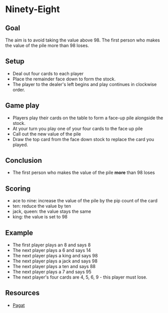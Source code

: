 # Ninety-Eight

## Goal

The aim is to avoid taking the value above 98. The first person who
makes the value of the pile more than 98 loses.

## Setup

* Deal out four cards to each player
* Place the remainder face down to form the stock. 
* The player to the dealer's left begins and play continues in clockwise order. 


## Game play

* Players play their cards on the table to form a face-up pile alongside the stock.
* At your turn you play one of your four cards to the face up pile
* Call out the new value of the pile
* Draw the top card from the face down stock to replace the card you
  played.

## Conclusion

* The first person who makes the value of the pile **more** than 98 loses

## Scoring

* ace to nine: increase the value of the pile by the pip count of the card
* ten: reduce the value by ten
* jack, queen: the value stays the same
* king: the value is set to 98

## Example

* The first player plays an 8 and says 8
* The next player plays a 6 and says 14
* The next player plays a king and says 98
* The next player plays a jack and says 98
* The next player plays a ten and says 88
* The next player plays a 7 and says 95
* The next player's four cards are 4, 5, 6, 9 - this player must lose.

## Resources

* [Pagat](https://www.pagat.com/adders/98.html)





